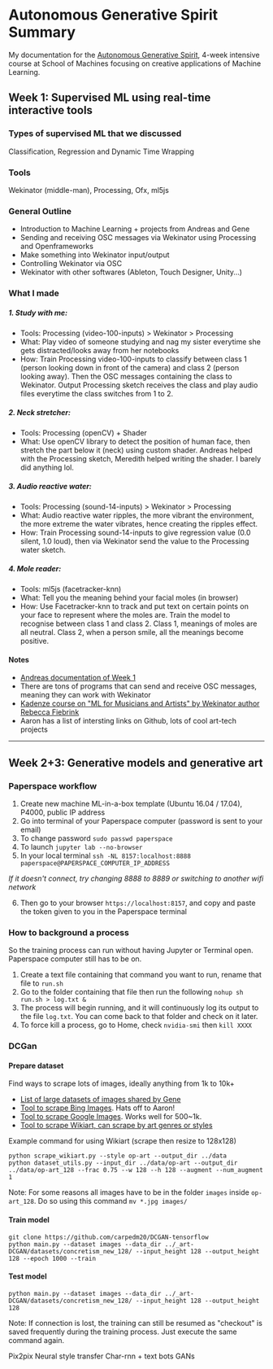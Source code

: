 # Autonomous Generative Spirit Summary
My documentation for the [Autonomous Generative Spirit](http://schoolofma.org/autonomous-generative-spirit/), 4-week intensive course at School of Machines focusing on creative applications of Machine Learning. 

## Week 1: Supervised ML using real-time interactive tools 

### Types of supervised ML that we discussed
Classification, Regression and Dynamic Time Wrapping

### Tools
Wekinator (middle-man), Processing, Ofx, ml5js

### General Outline
- Introduction to Machine Learning + projects from Andreas and Gene
- Sending and receiving OSC messages via Wekinator using Processing and Openframeworks 
- Make something into Wekinator input/output
- Controlling Wekinator via OSC
- Wekinator with other softwares (Ableton, Touch Designer, Unity…)

### What I made 
##### 1. Study with me:
- Tools: Processing (video-100-inputs) > Wekinator > Processing
- What: Play video of someone studying and nag my sister everytime she gets distracted/looks away from her notebooks
- How: Train Processing video-100-inputs to classify between class 1 (person looking down in front of the camera) and class 2 (person looking away). Then the OSC messages containing the class to Wekinator. Output Processing sketch receives the class and play audio files everytime the class switches from 1 to 2.

##### 2. Neck stretcher:
- Tools: Processing (openCV) + Shader
- What: Use openCV library to detect the position of human face, then stretch the part below it (neck) using custom shader. Andreas helped with the Processing sketch, Meredith helped writing the shader. I barely did anything lol.

##### 3. Audio reactive water:
- Tools: Processing (sound-14-inputs) > Wekinator > Processing
- What: Audio reactive water ripples, the more vibrant the environment, the more extreme the water vibrates, hence creating the ripples effect.
- How: Train Processing sound-14-inputs to give regression value (0.0 silent, 1.0 loud), then via Wekinator send the value to the Processing water sketch.

##### 4. Mole reader:
- Tools: ml5js (facetracker-knn)
- What: Tell you the meaning behind your facial moles (in browser)
- How: Use Facetracker-knn to track and put text on certain points on your face to represent where the moles are. Train the model to recognise between class 1 and class 2. Class 1, meanings of moles are all neutral. Class 2, when a person smile, all the meanings become positive. 

#### Notes
- [Andreas documentation of Week 1](https://andreasref.github.io/som/)
- There are tons of programs that can send and receive OSC messages, meaning they can work with Wekinator
- [Kadenze course on "ML for Musicians and Artists" by Wekinator author Rebecca Fiebrink](https://www.kadenze.com/courses/machine-learning-for-musicians-and-artists-v)
- Aaron has a list of intersting links on Github, lots of cool art-tech projects
---

## Week 2+3: Generative models and generative art
### Paperspace workflow
1. Create new machine ML-in-a-box template (Ubuntu 16.04 / 17.04), P4000, public IP address
2. Go into terminal of your Paperspace computer (password is sent to your email)
3. To change password `sudo passwd paperspace`
4. To launch `jupyter lab --no-browser` 
5. In your local terminal `ssh -NL 8157:localhost:8888 paperspace@PAPERSPACE_COMPUTER_IP_ADDRESS`

_If it doesn't connect, try changing 8888 to 8889 or switching to another wifi network_

6. Then go to your browser `https://localhost:8157`, and copy and paste the token given to you in the Paperspace terminal 

### How to background a process
So the training process can run without having Jupyter or Terminal open. Paperspace computer still has to be on.
1. Create a text file containing that command you want to run, rename that file to `run.sh`
2. Go to the folder containing that file then run the following `nohup sh run.sh > log.txt &`
3. The process will begin running, and it will continuously log its output to the file `log.txt`. You can come back to that folder and check on it later.
4. To force kill a process, go to Home, check `nvidia-smi` then `kill XXXX`

### DCGan
#### Prepare dataset
Find ways to scrape lots of images, ideally anything from 1k to 10k+
- [List of large datasets of images shared by Gene](https://docs.google.com/spreadsheets/d/1VijZSkQbqOvsvYBXdCx9UGu5zHGZPPpzwH2uHS-2XxQ/edit#gid=0)
- [Tool to scrape Bing Images](https://github.com/montoyamoraga/edu13-scraping-bing-images). Hats off to Aaron!
- [Tool to scrape Google Images](https://github.com/montoyamoraga/edu13-scraping-bing-images). Works well for 500~1k. 
- [Tool to scrape Wikiart, can scrape by art genres or styles](https://github.com/ml4a/ml4a-guides/tree/experimental/utils)

Example command for using Wikiart (scrape then resize to 128x128)
```
python scrape_wikiart.py --style op-art --output_dir ../data
python dataset_utils.py --input_dir ../data/op-art --output_dir ../data/op-art_128 --frac 0.75 --w 128 --h 128 --augment --num_augment 1
```

Note: For some reasons all images have to be in the folder `images` inside `op-art_128`. Do so using this command `mv *.jpg images/`

#### Train model 
```
git clone https://github.com/carpedm20/DCGAN-tensorflow
python main.py --dataset images --data_dir ../_art-DCGAN/datasets/concretism_new_128/ --input_height 128 --output_height 128 --epoch 1000 --train
```
#### Test model 
```
python main.py --dataset images --data_dir ../_art-DCGAN/datasets/concretism_new_128/ --input_height 128 --output_height 128
```

Note: If connection is lost, the training can still be resumed as "checkout" is saved frequently during the training process. Just execute the same command again.







Pix2pix
Neural style transfer
Char-rnn + text bots
GANs
